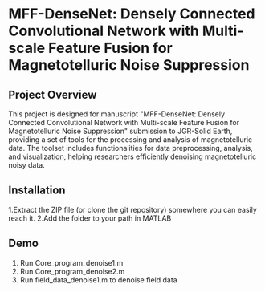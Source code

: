 # MFF-DenseNet: Densely Connected Convolutional Network with Multi-scale Feature Fusion for Magnetotelluric Noise Suppression

## Project Overview
This project is designed for manuscript "MFF-DenseNet: Densely Connected Convolutional Network with Multi-scale Feature Fusion for Magnetotelluric Noise Suppression" submission to JGR-Solid Earth, providing a set of tools for the processing and analysis of magnetotelluric data. The toolset includes functionalities for data preprocessing, analysis, and visualization, helping researchers efficiently denoising magnetotelluric noisy data.

## Installation
1.Extract the ZIP file (or clone the git repository) somewhere you can easily reach it.
2.Add the folder to your path in MATLAB

## Demo
1. Run Core_program_denoise1.m
2. Run Core_program_denoise2.m
3. Run field_data_denoise1.m to denoise field data

## 


